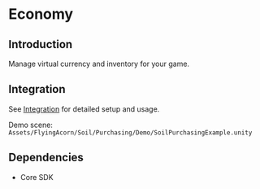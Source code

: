 # Economy

## Introduction

Manage virtual currency and inventory for your game.

## Integration

See [Integration](Integration.md) for detailed setup and usage.

Demo scene: `Assets/FlyingAcorn/Soil/Purchasing/Demo/SoilPurchasingExample.unity`

## Dependencies

- Core SDK